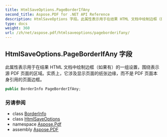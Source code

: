 ```yaml
---
title: HtmlSaveOptions.PageBorderIfAny
second_title: Aspose.PDF for .NET API Reference
description: HtmlSaveOptions 字段。此属性表示用于在结果 HTML 文档中绘制边框（如果有）的一组设置，围绕表示源 PDF 页面的区域。实质上，它涉及显示页面的纸张边缘，而不是 PDF 页面本身引用的页面边框。
type: docs
weight: 360
url: /zh/net/aspose.pdf/htmlsaveoptions/pageborderifany/
---
```

## HtmlSaveOptions.PageBorderIfAny 字段

此属性表示用于在结果 HTML 文档中绘制边框（如果有）的一组设置，围绕表示源 PDF 页面的区域。实质上，它涉及显示页面的纸张边缘，而不是 PDF 页面本身引用的页面边框。

```csharp
public BorderInfo PageBorderIfAny;
```

### 另请参阅

* class [BorderInfo](../../saveoptions.borderinfo/)
* class [HtmlSaveOptions](../)
* namespace [Aspose.Pdf](../../../aspose.pdf/)
* assembly [Aspose.PDF](../../../)